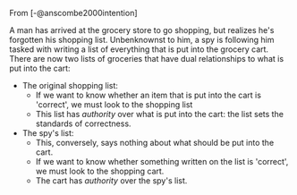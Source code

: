 
From [-@anscombe2000intention]

A man has arrived at the grocery store to go shopping, but realizes he's forgotten his shopping list. Unbenknownst to him, a spy is following him tasked with writing a list of everything that is put into the grocery cart. There are now two lists of groceries that have dual relationships to what is put into the cart:

- The original shopping list:
    - If we want to know whether an item that is put into the cart is 'correct', we must look to the shopping list
    - This list has *authority* over what is put into the cart: the list sets the standards of correctness.
- The spy's list:
    - This, conversely, says nothing about what should be put into the cart.
    - If we want to know whether something written on the list is 'correct', we must look to the shopping cart.
    - The cart has *authority* over the spy's list.

